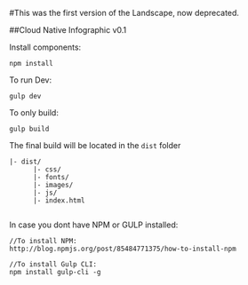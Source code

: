 #This was the first version of the Landscape, now deprecated.


##Cloud Native Infographic  v0.1




Install components:

```
npm install
```

To run Dev:
```
gulp dev
```


To only build:
```
gulp build
```


The final build will be located in the `dist` folder

```
|- dist/
      |- css/
      |- fonts/
      |- images/ 
      |- js/
      |- index.html
  
```


In case you dont have NPM or GULP installed:

```
//To install NPM:
http://blog.npmjs.org/post/85484771375/how-to-install-npm

//To install Gulp CLI:
npm install gulp-cli -g
```
